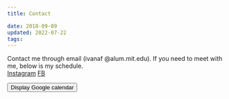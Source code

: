 ```yaml
---
title: Contact

date: 2018-09-09
updated: 2022-07-22
tags:
---
```


Contact me through email (ivanaf @alum.mit.edu). If you need to meet with me, below is my schedule.   
[Instagram](https://www.instagram.com/ivan_af_/) [FB](https://www.facebook.com/itadeufa)

<button onclick="displayIframe()" id="calendar-button">Display Google calendar</button>
<div id="iframeDisplay"></div>  

<script>
function displayIframe() {
var button = document.getElementById('calendar-button');
button.style.display = 'none';
document.getElementById("iframeDisplay").innerHTML = "<iframe src=\"https://calendar.google.com/calendar/embed?mode=WEEK&src=itadeufa%40gmail.com&ctz=America%2FNew_York\"  style=\"border: 0\" width=\"800\" height=\"600\" frameborder=\"0\" scrolling=\"no\"</iframe>";
}
</script>
</body>

